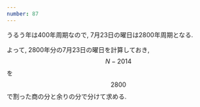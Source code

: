 ```yaml
---
number: 87
---
```

うるう年は400年周期なので, 7月23日の曜日は2800年周期となる.

よって, 2800年分の7月23日の曜日を計算しておき, $$ N - 2014 $$ を $$ 2800 $$ で割った商の分と余りの分で分けて求める.
